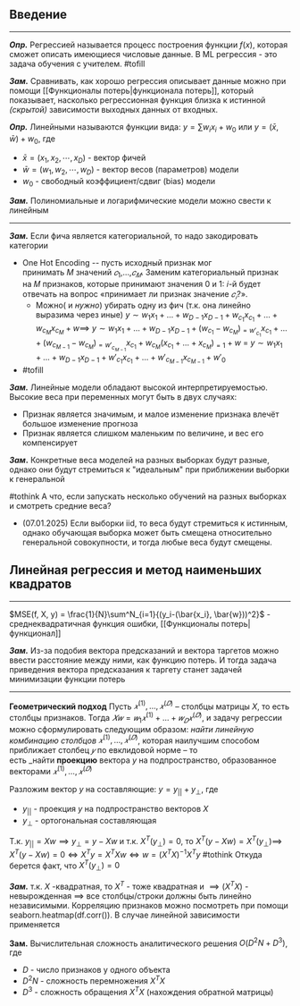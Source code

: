 ## Введение
---
***Опр.*** Регрессией называется процесс построения функции $f(x)$, которая сможет описать имеющиеся числовые данные. В ML регрессия - это задача обучения с учителем. #tofill 

***Зам.*** Сравнивать, как хорошо регрессия описывает данные можно при помощи [[Функционалы потерь|функционала потерь]], который показывает, насколько регрессионная функция близка к истинной *(скрытой)* зависимости выходных данных от входных. 

***Опр.*** Линейными называются функции вида: $y = \sum{w_ix_i} + w_0$  или $y = (\bar{x}, \bar{w}) + w_0$, где 
- $\bar{x} = (x_1, x_2, \cdots, x_D)$ - вектор фичей 
- $\bar{w} = (w_1, w_2, \cdots, w_D)$ - вектор весов (параметров) модели
- $w_0$ - свободный коэффициент/сдвиг (bias) модели

***Зам.*** Полиномиальные и логарифмические модели можно свести к линейным

---

***Зам.*** Если фича является категориальной, то надо закодировать категории
- One Hot Encoding -- пусть исходный признак мог принимать $M$ значений $𝑐_1$,…,$𝑐_𝑀$. Заменим категориальный признак на 𝑀 признаков, которые принимают значения 0 и 1: 𝑖-й будет отвечать на вопрос «принимает ли признак значение $𝑐_𝑖$​?». 
	- Можно( и *нужно*) убирать одну из фич (т.к. она линейно выразима через иные) $y ∼ w_1​x_1​+…+w_{D−1}​x_{D−1}​+w_{c_1}​​x_{c_1}​​+…+w_{c_M}​​x_{c_M}​​+w \implies$ $y ∼ w_1​x_1​+…+w_{D−1}​x_{D−1}​+(w_{c_1}-w_{c_M})​​_{=w'_{c_1}}x_{c_1}​​+…+(w_{c_{M-1}}-w_{c_M})​​_{=w'_{c_{M-1}}}x_{c_1}​​+w_{c_M}​(x_{c_1} +...+​x_{c_M}​)_{=1}​+w$ = $y ∼ w_1​x_1​+…+w_{D−1}​x_{D−1}​+w'_{c_1}​​x_{c_1}​​+…+w'_{c_{M-1}}​​x_{c_{M-1}}​​+w'_0$ 
- #tofill

***Зам.*** Линейные модели обладают высокой интерпретируемостью. Высокие веса при переменных могут быть в двух случаях:
- Признак является значимым, и малое изменение признака влечёт большое изменение прогноза
- Признак является слишком маленьким по величине, и вес его компенсирует

***Зам*.** Конкретные веса моделей на разных выборках будут разные, однако они будут стремиться к "идеальным" при приближении выборки к генеральной

#tothink А что, если запускать несколько обучений на разных выборках и смотреть средние веса? 
- (07.01.2025) Если выборки iid, то веса будут стремиться к истинным, однако обучающая выборка может быть смещена относительно генеральной совокупности, и тогда любые веса будут смещены. 

## Линейная регрессия и метод наименьших квадратов
---

$MSE(f, X, y) = \frac{1}{N}\sum^N_{i=1}{(y_i-(\bar{x_i}, \bar{w}))^2}$ - среднеквадратичная функция ошибки, [[Функционалы потерь|функционал]]

***Зам.*** Из-за подобия вектора предсказаний и вектора таргетов можно ввести расстояние между ними, как функцию потерь. И тогда задача приведения вектора предсказания к таргету станет задачей минимизации функции потерь 

---

**Геометрический подход**
Пусть $𝑥^{(1)},…,𝑥^{(𝐷)}$ – столбцы матрицы $X$, то есть столбцы признаков. Тогда
$𝑋𝑤 = 𝑤_1𝑥^{(1)}+…+𝑤_𝐷𝑥^{(𝐷)}$, и задачу регрессии можно сформулировать следующим образом: _найти линейную комбинацию столбцов_ $𝑥^{(1)},…,𝑥^{(𝐷)}$, которая наилучшим способом приближает столбец $𝑦$ по евклидовой норме – то есть _найти **проекцию** вектора $y$ на подпространство, образованное векторами $𝑥^{(1)},…,𝑥^{(𝐷)}$

Разложим вектор $y$ на составляющие:
$y = y_{||} + y_{\bot}$, где 
- $y_{||}$ - проекция $y$ на подпространство векторов $X$
- $y_{\bot}$ - ортогональная составляющая

Т.к. $y_{||} = Xw \implies y_\bot = y - Xw$ и т.к. $X^T (y_\bot) = 0$, то $X^T(y-Xw) = X^T (y_\bot) \implies$ $X^T(y-Xw) = 0 \Leftrightarrow X^Ty = X^TXw \Leftrightarrow w = (X^TX)^{-1}X^Ty$ 
#tothink Откуда берется факт, что $X^T (y_\bot) = 0$

***Зам.*** т.к. $X$ -квадратная, то $X^T$ - тоже квадратная и $\implies (X^TX)$ - невырожденная $\implies$ все столбцы/строки должны быть линейно независимыми. Корреляцию признаков можно посмотреть при помощи seaborn.heatmap(df.corr()). В случае линейной зависимости применяется 

**Зам.** Вычислительная сложность аналитического решения $O(D^2N+D^3)$, где
- $D$ - число признаков у одного объекта
- $D^2N$ - сложность перемножения $X^TX$
- $D^3$ - сложность обращения $X^TX$ (нахождения обратной матрицы)
